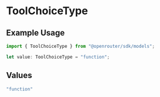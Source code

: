 # ToolChoiceType

## Example Usage

```typescript
import { ToolChoiceType } from "@openrouter/sdk/models";

let value: ToolChoiceType = "function";
```

## Values

```typescript
"function"
```